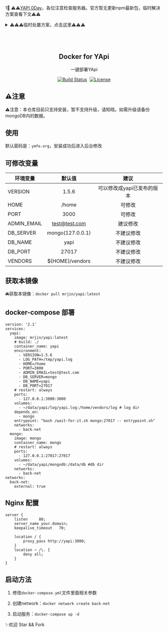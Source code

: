 1⃣️ ⚠️⚠️[YAPI 0Day](https://s.tencent.com/research/report/76)，各位注意检查服务器。官方暂无更新npm最新包，临时解决方案查看下文⚠️⚠️
<details>
<summary>⚠️⚠️⚠️临时处置方案，点击这里⚠️⚠️⚠️</summary>
<pre><code>
1、关闭YAPI用户注册功能

在 config.json 中添加以下配置项，禁止用户注册或启用LDAP认证：
```
{

  "closeRegister":true 

}
```
修改完成后，重启 YAPI 服务生效。

2、关闭YAPI Mock功能

1)、在config.json中新增mock: false参数：
```
{ ... "mock": false, }
```

2)、在`exts/yapi-plugin-andvanced-mock/server.js`文件中找到：

```
if (caseData && caseData.case_enable) {...}`
```

并添加下列代码：
```
if(!yapi.WEBCONFIG.mock) { return false; }
```
3、对高级Mock功能进行关键字过滤

在`/server/utils/commons.js`文件中找到：
```
sandbox = yapi.commons.sandbox(sandbox, script);
```
并添加下列代码：
```
const filter = '/process|exec|require/g'; const reg = new RegExp(filter, "g"); if(reg.test(script)) { return false; }
```
4、对YAPI平台的访问进行限制

5、修改管理员默认账号口令，清除弱口令。

</code></pre>
</details>

<br/>
<br/>
<br/>




<h2 align="center">Docker for YApi</h2>
<p align="center">一键部署YApi</p>

<p align="center">
<a href="https://travis-ci.org/jinfeijie/yapi"><img src="https://travis-ci.org/jinfeijie/yapi.svg?branch=master" alt="Build Status"></a>
<a href="https://cloud.docker.com/u/mrjin/repository/docker/mrjin/yapi"><img src="https://img.shields.io/docker/automated/mrjin/yapi.svg?style=flat-square" alt=""></a>
<a href="https://github.com/jinfeijie/yapi"><img src="https://img.shields.io/github/license/jinfeijie/yapi.svg?style=flat-square" alt="License"></a>
</p>

## ⚠️注意
⚠️注意：本仓库目前只支持安装，暂不支持升级，请知晓。如需升级请备份mongoDB内的数据。

## 使用
默认密码是：`ymfe.org`，安装成功后进入后台修改

## 可修改变量
| 环境变量       | 默认值         | 建议         |
| ------------- |:-------------:|:-----------:|
| VERSION | 1.5.6  | 可以修改成yapi已发布的版本   |
| HOME | /home | 可修改 |  
| PORT | 3000  | 可修改 | 
| ADMIN_EMAIL | test@test.com  | 建议修改 | 
| DB_SERVER | mongo(127.0.0.1)  | 不建议修改 |
| DB_NAME | yapi  | 不建议修改 |
| DB_PORT | 27017 | 不建议修改|
| VENDORS | ${HOME}/vendors | 不建议修改  | 


## 获取本镜像
🚘获取本镜像：`docker pull mrjin/yapi:latest`

## docker-compose 部署
```
version: '2.1'
services:
  yapi:
    image: mrjin/yapi:latest
    # build: ./
    container_name: yapi
    environment:
      - VERSION=1.5.6
      - LOG_PATH=/tmp/yapi.log
      - HOME=/home
      - PORT=3000
      - ADMIN_EMAIL=test@test.com
      - DB_SERVER=mongo
      - DB_NAME=yapi
      - DB_PORT=27017
    # restart: always
    ports:
      - 127.0.0.1:3000:3000
    volumes:
      - ~/data/yapi/log/yapi.log:/home/vendors/log # log dir
    depends_on:
      - mongo
    entrypoint: "bash /wait-for-it.sh mongo:27017 -- entrypoint.sh"
    networks:
      - back-net
  mongo:
    image: mongo
    container_name: mongo
    # restart: always
    ports:
      - 127.0.0.1:27017:27017
    volumes:
      - ~/data/yapi/mongodb:/data/db #db dir
    networks:
      - back-net
networks:
  back-net:
    external: true
```

## Nginx 配置
```
server {
    listen     80;
    server_name your.domain;
    keepalive_timeout   70;

    location / {
        proxy_pass http://yapi:3000;
    }
    location ~ /\. {
        deny all;
    }
}
```

## 启动方法

1. 修改`docker-compose.yml`文件里面相关参数

2. 创建network：`docker network create back-net`

3. 启动服务：`docker-compose up -d`

✨欢迎 Star && Fork
